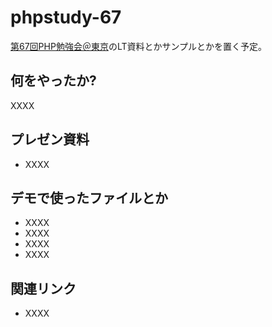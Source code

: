 phpstudy-67
=========

[第67回PHP勉強会＠東京]のLT資料とかサンプルとかを置く予定。

何をやったか?
-

XXXX

プレゼン資料
-

* XXXX

デモで使ったファイルとか
-

* XXXX
* XXXX
* XXXX
* XXXX

関連リンク
-

* XXXX


  [第67回PHP勉強会＠東京]: http://atnd.org/events/38460
